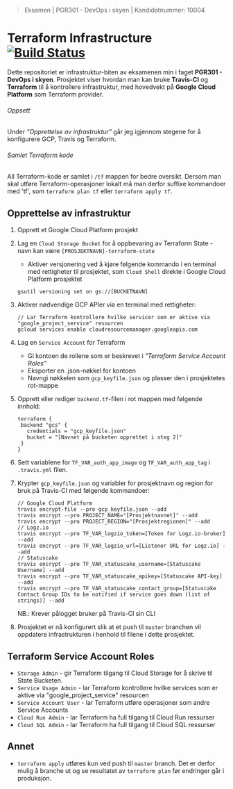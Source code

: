 > Eksamen | PGR301 - DevOps i skyen | Kandidatnummer: 10004
# Terraform Infrastructure [![Build Status](https://travis-ci.com/eolseng/pgr301-exam-infrastructure.svg?branch=master)](https://travis-ci.com/eolseng/pgr301-exam-infrastructure)

Dette repositoriet er infrastruktur-biten av eksamenen min i faget **PGR301 - DevOps i skyen**.
Prosjektet viser hvordan man kan bruke **Travis-CI** og **Terraform** til å kontrollere infrastruktur, med hovedvekt på **Google Cloud Platform** som Terraform provider.

###### Oppsett
Under _"Opprettelse av infrastruktur"_ går jeg igjennom stegene for å konfigurere GCP, Travis og Terraform.

###### Samlet Terraform kode
All Terraform-kode er samlet i `/tf` mappen for bedre oversikt.
Dersom man skal utføre Terraform-operasjoner lokalt må man derfor suffixe kommandoer med 'tf', som `terraform plan tf` eller `terraform apply tf`.

## Opprettelse av infrastruktur
1. Opprett et Google Cloud Platform prosjekt
2. Lag en `Cloud Storage Bucket` for å oppbevaring av Terraform State - navn kan være `[PROSJEKTNAVN]-terraform-state`
    * Aktiver versjonering ved å kjøre følgende kommando i en terminal med rettigheter til prosjektet, som `Cloud Shell` direkte i Google Cloud Platform prosjektet
    ```
    gsutil versioning set on gs://[BUCKETNAVN]
    ```
3. Aktiver nødvendige GCP APIer via en terminal med rettigheter:
    ```
   // Lar Terraform kontrollere hvilke servicer som er aktive via "google_project_service" resourcen
    gcloud services enable cloudresourcemanager.googleapis.com
    ```
4. Lag en `Service Account` for Terraform
    * Gi kontoen de rollene som er beskrevet i _"Terraform Service Account Roles"_
    * Eksporter en .json-nøkkel for kontoen
    * Navngi nøkkelen som `gcp_keyfile.json` og plasser den i prosjektetes rot-mappe
    
5. Opprett eller rediger `backend.tf`-filen i rot mappen med følgende innhold:
    ```
   terraform {
     backend "gcs" {
       credentials = "gcp_keyfile.json"
       bucket = "[Navnet på bucketen opprettet i steg 2]"
     }
   }
   ```
6. Sett variablene for `TF_VAR_auth_app_image` og `TF_VAR_auth_app_tag` i `.travis.yml` filen.

7. Krypter `gcp_keyfile.json` og variabler for prosjektnavn og region for bruk på Travis-CI med følgende kommandoer:
    ```
   // Google Cloud Platform
   travis encrypt-file --pro gcp_keyfile.json --add
   travis encrypt --pro PROJECT_NAME="[Prosjektnavnet]" --add
   travis encrypt --pro PROJECT_REGION="[Prosjektregionen]" --add
   // Logz.io
   travis encrypt --pro TF_VAR_logzio_token=[Token for Logz.io-bruker] --add
   travis encrypt --pro TF_VAR_logzio_url=[Listener URL for Logz.io] --add
   // Statuscake
   travis encrypt --pro TF_VAR_statuscake_username=[Statuscake Username] --add
   travis encrypt --pro TF_VAR_statuscake_apikey=[Statuscake API-key] --add
   travis encrypt --pro TF_VAR_statuscake_contact_group=[Statuscake Contact Group IDs to be notified if service goes down (list of strings)] --add
    ```
    NB.: Krever pålogget bruker på Travis-CI sin CLI

8. Prosjektet er nå konfigurert slik at et push til `master` branchen vil oppdatere infrastrukturen i henhold til filene i dette prosjektet.

## Terraform Service Account Roles
* `Storage Admin` - gir Terraform tilgang til Cloud Storage for å skrive til State Bucketen.
* `Service Usage Admin` - lar Terraform kontrollere hvilke services som er aktive via "google_project_service" resourcen
* `Service Account User` - lar Terraform utføre operasjoner som andre Service Accounts
* `Cloud Run Admin` - lar Terraform ha full tilgang til Cloud Run ressurser
* `Cloud SQL Admin` - lar Terraform ha full tilgang til Cloud SQL ressurser

## Annet
* `terraform apply` utføres kun ved push til `master` branch. Det er derfor mulig å branche ut og se resultatet av `terraform plan` før endringer går i produksjon.
